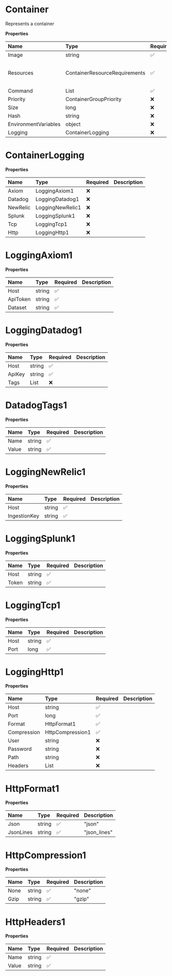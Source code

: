 # Container

Represents a container

**Properties**

| Name                 | Type                          | Required | Description                                  |
| :------------------- | :---------------------------- | :------- | :------------------------------------------- |
| Image                | string                        | ✅       |                                              |
| Resources            | ContainerResourceRequirements | ✅       | Represents a container resource requirements |
| Command              | List<string>                  | ✅       |                                              |
| Priority             | ContainerGroupPriority        | ❌       |                                              |
| Size                 | long                          | ❌       |                                              |
| Hash                 | string                        | ❌       |                                              |
| EnvironmentVariables | object                        | ❌       |                                              |
| Logging              | ContainerLogging              | ❌       |                                              |

# ContainerLogging

**Properties**

| Name     | Type             | Required | Description |
| :------- | :--------------- | :------- | :---------- |
| Axiom    | LoggingAxiom1    | ❌       |             |
| Datadog  | LoggingDatadog1  | ❌       |             |
| NewRelic | LoggingNewRelic1 | ❌       |             |
| Splunk   | LoggingSplunk1   | ❌       |             |
| Tcp      | LoggingTcp1      | ❌       |             |
| Http     | LoggingHttp1     | ❌       |             |

# LoggingAxiom1

**Properties**

| Name     | Type   | Required | Description |
| :------- | :----- | :------- | :---------- |
| Host     | string | ✅       |             |
| ApiToken | string | ✅       |             |
| Dataset  | string | ✅       |             |

# LoggingDatadog1

**Properties**

| Name   | Type               | Required | Description |
| :----- | :----------------- | :------- | :---------- |
| Host   | string             | ✅       |             |
| ApiKey | string             | ✅       |             |
| Tags   | List<DatadogTags1> | ❌       |             |

# DatadogTags1

**Properties**

| Name  | Type   | Required | Description |
| :---- | :----- | :------- | :---------- |
| Name  | string | ✅       |             |
| Value | string | ✅       |             |

# LoggingNewRelic1

**Properties**

| Name         | Type   | Required | Description |
| :----------- | :----- | :------- | :---------- |
| Host         | string | ✅       |             |
| IngestionKey | string | ✅       |             |

# LoggingSplunk1

**Properties**

| Name  | Type   | Required | Description |
| :---- | :----- | :------- | :---------- |
| Host  | string | ✅       |             |
| Token | string | ✅       |             |

# LoggingTcp1

**Properties**

| Name | Type   | Required | Description |
| :--- | :----- | :------- | :---------- |
| Host | string | ✅       |             |
| Port | long   | ✅       |             |

# LoggingHttp1

**Properties**

| Name        | Type               | Required | Description |
| :---------- | :----------------- | :------- | :---------- |
| Host        | string             | ✅       |             |
| Port        | long               | ✅       |             |
| Format      | HttpFormat1        | ✅       |             |
| Compression | HttpCompression1   | ✅       |             |
| User        | string             | ❌       |             |
| Password    | string             | ❌       |             |
| Path        | string             | ❌       |             |
| Headers     | List<HttpHeaders1> | ❌       |             |

# HttpFormat1

**Properties**

| Name      | Type   | Required | Description  |
| :-------- | :----- | :------- | :----------- |
| Json      | string | ✅       | "json"       |
| JsonLines | string | ✅       | "json_lines" |

# HttpCompression1

**Properties**

| Name | Type   | Required | Description |
| :--- | :----- | :------- | :---------- |
| None | string | ✅       | "none"      |
| Gzip | string | ✅       | "gzip"      |

# HttpHeaders1

**Properties**

| Name  | Type   | Required | Description |
| :---- | :----- | :------- | :---------- |
| Name  | string | ✅       |             |
| Value | string | ✅       |             |
